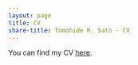 ```yaml
---
layout: page
title: CV
share-title: Tomohide R. Sato - CV
---
```


You can find my CV <ins>[here](https://drive.google.com/drive/folders/1Ug-aax3j0DKWfez2ohAVrhMFcND8u0jG?usp=sharing)</ins>.<br>
